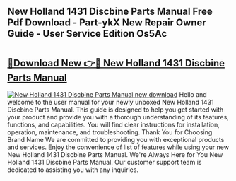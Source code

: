 ## New Holland 1431 Discbine Parts Manual Free Pdf Download - Part-ykX New Repair Owner Guide - User Service Edition Os5Ac

# <h2><a href="http://bc94537.oget.top/?id=New+Holland+1431+Discbine+Parts+Manual">🔗Download New 👉🔴 New Holland 1431 Discbine Parts Manual</a></h2>

[![New Holland 1431 Discbine Parts Manual new download](https://i.imgur.com/5g1atiW.png)](http://bc94537.oget.top/?id=New+Holland+1431+Discbine+Parts+Manual)
Hello and welcome to the user manual for your newly unboxed New Holland 1431 Discbine Parts Manual. This guide is designed to help you get started with your product and provide you with a thorough understanding of its features, functions, and capabilities. You will find clear instructions for installation, operation, maintenance, and troubleshooting. Thank You for Choosing Brand Name We are committed to providing you with exceptional products and services. Enjoy the convenience of list of features while using your new New Holland 1431 Discbine Parts Manual. We're Always Here for You New Holland 1431 Discbine Parts Manual. Our customer support team is dedicated to assisting you with any inquiries.
